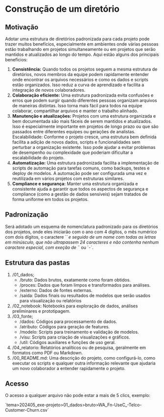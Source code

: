 # Construção de um diretório

## Motivação

Adotar uma estrutura de diretórios padronizada para cada projeto pode trazer muitos benefícios, especialmente em ambientes onde várias pessoas estão trabalhando em projetos simultaneamente ou em projetos que serão mantidos e atualizados ao longo do tempo. Aqui estão alguns dos principais benefícios:

1. **Consistência:** Quando todos os projetos seguem a mesma estrutura de diretórios, novos membros da equipe podem rapidamente entender onde encontrar os arquivos necessários e como os dados e scripts estão organizados. Isso reduz a curva de aprendizado e facilita a integração de novos colaboradores.
2. **Colaboração eficiente:** Uma estrutura padronizada evita confusões e erros que podem surgir quando diferentes pessoas organizam arquivos de maneiras distintas. Isso torna mais fácil para todos na equipe colaborar, compartilhar arquivos e manter o trabalho alinhado.
3. **Manutenção e atualizações:** Projetos com uma estrutura organizada e bem documentada são mais fáceis de serem mantidos e atualizados. Isso é especialmente importante em projetos de longo prazo ou que são passados entre diferentes equipes ou gerações de analistas.
Escalabilidade: Conforme o projeto cresce, uma estrutura bem definida facilita a adição de novos dados, scripts e funcionalidades sem perturbar a organização existente. Isso pode ajudar a evitar problemas de desempenho ou complexidade que poderiam dificultar a escalabilidade do projeto.
4. **Automatização:** Uma estrutura padronizada facilita a implementação de scripts de automação para tarefas comuns, como backups, testes e deploy de modelos. A automação pode ser configurada uma vez e reutilizada em vários projetos com estruturas similares.
5. **Compliance e segurança:** Manter uma estrutura organizada e consistente ajuda a garantir que todos os aspectos de segurança e compliance (como a gestão de dados sensíveis) sejam tratados de forma uniforme em todos os projetos.

## Padronização

Será adotado um esquema de nomenclatura padronizado para os diretórios dos projetos, onde eles iniciarão com o ano com 4 dígitos, o mês numérico com dois dígitos, o caractere ´_´ e seguido de um nome com todas as letras em minúsculo, que não ultrapassem 24 caracteres e não contenha nenhum caractere especial, com exeção de ´_´ ou ´-´.

## Estrutura das pastas

1. /01_dados;
    - /bruto: Dados brutos, exatamente como foram obtidos.
    - /proces: Dados que foram limpos e transformados para análises.
    - /externo: Dados de fontes externas.
    - /saida: Dados finais ou resultados de modelos que serão usados para visualização ou relatórios
2. /02_notebook: Notebooks para exploração de dados, análises preliminares e prototipagem.
3. /03_fonte;
    - /dados: Códigos para processamento de dados.
    - /atributo: Códigos para geração de features.
    - /modelo: Scripts para treinamento e validação de modelos.
    - /visu: Scripts para criação de visualizações e gráficos.
    - /util: Códigos auxiliares e funções de uso geral.
4. /04_relatorio: Relatórios analíticos ou de pesquisa, geralmente em formatos como PDF ou Markdown.
5. /00_README.md: Uma descrição do projeto, como configurá-lo, como executar os scripts e qualquer outra informação relevante que ajudaria um novo colaborador a entender rapidamente o projeto.

## Acesso

O acesso a qualquer arquivo não pode estar a mais de 5 clics, exemplo:

´tema>202405_exe-projeto>01_dados>bruto>WA_Fn-UseC_-Telco-Customer-Churn.csv´
